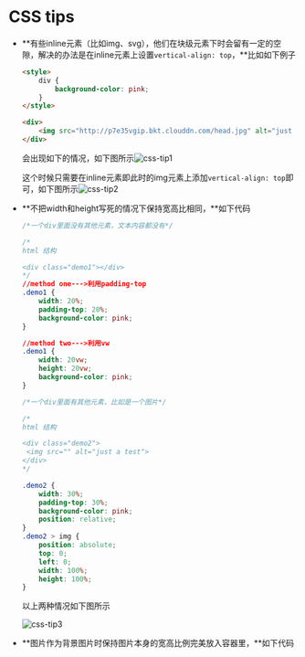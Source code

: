 # CSS tips

- **有些inline元素（比如img、svg），他们在块级元素下时会留有一定的空隙，解决的办法是在inline元素上设置`vertical-align: top`，**比如如下例子

  ```html
  <style>
      div {
          background-color: pink;
      }
  </style>

  <div>
      <img src="http://p7e35vgip.bkt.clouddn.com/head.jpg" alt="just a test">
  </div>
  ```

  会出现如下的情况，如下图所示![css-tip1](http://p7e35vgip.bkt.clouddn.com/css-tip1.png) 

  这个时候只需要在inline元素即此时的img元素上添加`vertical-align: top`即可，如下图所示![css-tip2](http://p7e35vgip.bkt.clouddn.com/css-tip2.png)

 - **不把width和height写死的情况下保持宽高比相同，**如下代码

   ```css
   /*一个div里面没有其他元素，文本内容都没有*/

   /*
   html 结构

   <div class="demo1"></div>
   */
   //method one--->利用padding-top
   .demo1 {
       width: 20%;
       padding-top: 20%;
       background-color: pink;
   }

   //method two--->利用vw
   .demo1 {
       width: 20vw;
       height: 20vw;
       background-color: pink;
   }

   /*一个div里面有其他元素，比如是一个图片*/

   /*
   html 结构

   <div class="demo2">
   	<img src="" alt="just a test">
   </div>
   */

   .demo2 {
       width: 30%;
       padding-top: 30%;
       background-color: pink;
       position: relative;
   }
   .demo2 > img {
       position: absolute;
       top: 0;
       left: 0;
       width: 100%;
       height: 100%;
   }
   ```

   以上两种情况如下图所示

   ![css-tip3](http://p7e35vgip.bkt.clouddn.com/css-tip3.png)

- **图片作为背景图片时保持图片本身的宽高比例完美放入容器里，**如下代码

  ​

  ​

